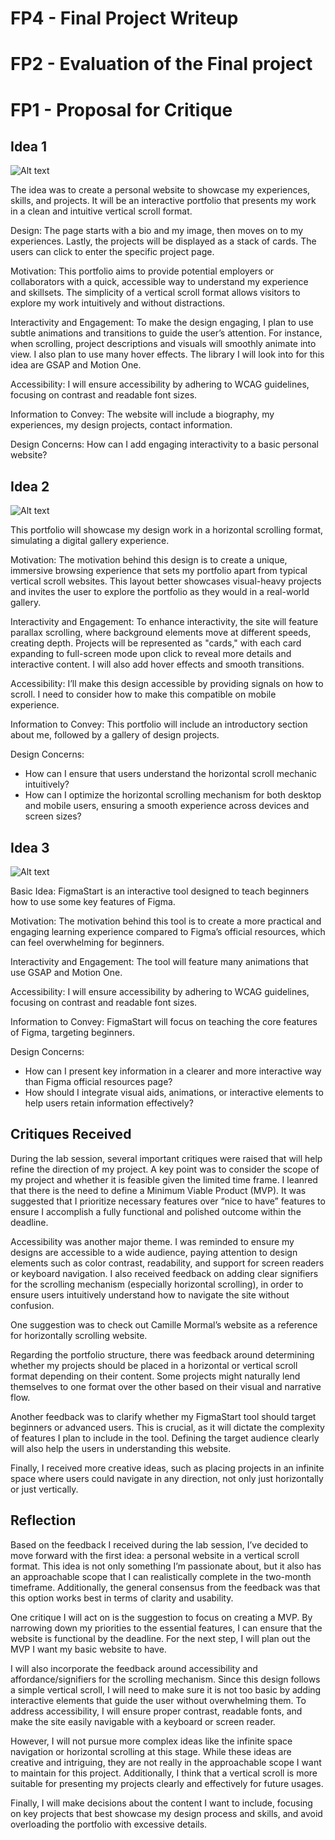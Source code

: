 # FP4 - Final Project Writeup


# FP2 - Evaluation of the Final project


# FP1 - Proposal for Critique

## Idea 1
![Alt text](<Images/IMG_0457 2.jpg>)

The idea was to create a personal website to showcase my experiences, skills, and projects. It will be an interactive portfolio that presents my work in a clean and intuitive vertical scroll format. 

Design: The page starts with a bio and my image, then moves on to my experiences. Lastly, the projects will be displayed as a stack of cards. The users can click to enter the specific project page.

Motivation: This portfolio aims to provide potential employers or collaborators with a quick, accessible way to understand my experience and skillsets. The simplicity of a vertical scroll format allows visitors to explore my work intuitively and without distractions.

Interactivity and Engagement: To make the design engaging, I plan to use subtle animations and transitions to guide the user’s attention. For instance, when scrolling, project descriptions and visuals will smoothly animate into view. I also plan to use many hover effects. The library I will look into for this idea are GSAP and Motion One. 

Accessibility: I will ensure accessibility by adhering to WCAG guidelines, focusing on contrast and readable font sizes. 

Information to Convey: The website will include a biography, my experiences, my design projects, contact information.

Design Concerns:
How can I add engaging interactivity to a basic personal website?

## Idea 2 
![Alt text](Images/IMG_0459.jpg)

This portfolio will showcase my design work in a horizontal scrolling format, simulating a digital gallery experience.

Motivation: The motivation behind this design is to create a unique, immersive browsing experience that sets my portfolio apart from typical vertical scroll websites. This layout better showcases visual-heavy projects and invites the user to explore the portfolio as they would in a real-world gallery.

Interactivity and Engagement: To enhance interactivity, the site will feature parallax scrolling, where background elements move at different speeds, creating depth. Projects will be represented as "cards," with each card expanding to full-screen mode upon click to reveal more details and interactive content. I will also add hover effects and smooth transitions.

Accessibility: I’ll make this design accessible by providing signals on how to scroll. I need to consider how to make this compatible on mobile experience. 

Information to Convey: This portfolio will include an introductory section about me, followed by a gallery of design projects. 

Design Concerns:
- How can I ensure that users understand the horizontal scroll mechanic intuitively?
- How can I optimize the horizontal scrolling mechanism for both desktop and mobile users, ensuring a smooth experience across devices and screen sizes?

## Idea 3
![Alt text](Images/IMG_0458.jpg)

Basic Idea: FigmaStart is an interactive tool designed to teach beginners how to use some key features of Figma. 

Motivation: The motivation behind this tool is to create a more practical and engaging learning experience compared to Figma’s official resources, which can feel overwhelming for beginners.

Interactivity and Engagement: The tool will feature many animations that use GSAP and Motion One.

Accessibility: I will ensure accessibility by adhering to WCAG guidelines, focusing on contrast and readable font sizes. 

Information to Convey: FigmaStart will focus on teaching the core features of Figma, targeting beginners. 

Design Concerns: 
- How can I present key information in a clearer and more interactive way than Figma official resources page?
- How should I integrate visual aids, animations, or interactive elements to help users retain information effectively?

## Critiques Received
During the lab session, several important critiques were raised that will help refine the direction of my project. A key point was to consider the scope of my project and whether it is feasible given the limited time frame. I leanred that there is the need to define a Minimum Viable Product (MVP). It was suggested that I prioritize necessary features over “nice to have” features to ensure I accomplish a fully functional and polished outcome within the deadline.

Accessibility was another major theme. I was reminded to ensure my designs are accessible to a wide audience, paying attention to design elements such as color contrast, readability, and support for screen readers or keyboard navigation. 
I also received feedback on adding clear signifiers for the scrolling mechanism (especially horizontal scrolling), in order to ensure users intuitively understand how to navigate the site without confusion.

One suggestion was to check out Camille Mormal’s website as a reference for horizontally scrolling website. 

Regarding the portfolio structure, there was feedback around determining whether my projects should be placed in a horizontal or vertical scroll format depending on their content. Some projects might naturally lend themselves to one format over the other based on their visual and narrative flow.

Another feedback was to clarify whether my FigmaStart tool should target beginners or advanced users. This is crucial, as it will dictate the complexity of features I plan to include in the tool. Defining the target audience clearly will also help the users in understanding this website.

Finally, I received more creative ideas, such as placing projects in an infinite space where users could navigate in any direction, not only just horizontally or just vertically. 

## Reflection
Based on the feedback I received during the lab session, I’ve decided to move forward with the first idea: a personal website in a vertical scroll format. This idea is not only something I’m passionate about, but it also has an approachable scope that I can realistically complete in the two-month timeframe. Additionally, the general consensus from the feedback was that this option works best in terms of clarity and usability.

One critique I will act on is the suggestion to focus on creating a MVP. By narrowing down my priorities to the essential features, I can ensure that the website is functional by the deadline. For the next step, I will plan out the MVP I want my basic website to have. 

I will also incorporate the feedback around accessibility and affordance/signifiers for the scrolling mechanism. Since this design follows a simple vertical scroll, I will need to make sure it is not too basic by adding interactive elements that guide the user without overwhelming them. To address accessibility, I will ensure proper contrast, readable fonts, and make the site easily navigable with a keyboard or screen reader. 

However, I will not pursue more complex ideas like the infinite space navigation or horizontal scrolling at this stage. While these ideas are creative and intriguing, they are not really in the approachable scope I want to maintain for this project. Additionally, I think that a vertical scroll is more suitable for presenting my projects clearly and effectively for future usages.

Finally, I will make decisions about the content I want to include, focusing on key projects that best showcase my design process and skills, and avoid overloading the portfolio with excessive details.
